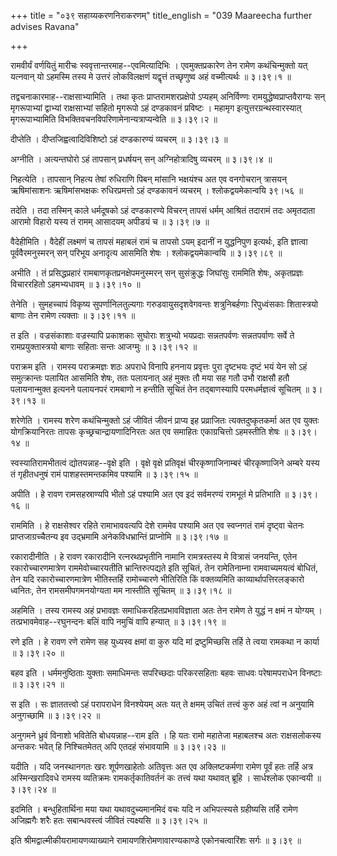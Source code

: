 +++
title = "०३९ सहाय्यकरणनिराकरणम्"
title_english = "039 Maareecha further advises Ravana"

+++


रामवीर्यं वर्णयितुं मारीचः स्ववृत्तान्तरमाह--एवमित्यादिभिः ।
एवमुक्तप्रकारेण तेन रामेण कथंचिन्मुक्तो यत् यत्नवान् यो ऽहमस्मि तस्य मे
उत्तरं लोकविलक्षणं यद्वृत्तं तच्छृणुष्व अहं वच्मीत्यर्थः  ॥  ३।३९।१  ॥   

  

तद्वचनाकारमाह--राक्षसाभ्यामिति । तथा कृतः प्राप्तरामशरप्रक्षेपो ऽप्यहम्
अनिर्विण्णः रामयुद्धेष्वप्राप्तवैराग्यः सन् मृगरूपाभ्यां द्वाभ्यां
राक्षसाभ्यां सहितो मृगरूपो ऽहं दण्डकावनं प्रविष्टः । महामृग
इत्युत्तरग्रन्थस्वारस्यात् मृगरूपाभ्यामिति
विभक्तिवचनविपरिणामेनान्यत्राप्यन्वेति  ॥  ३।३९।२  ॥   

  

दीप्तेति । दीप्तजिह्वत्वादिविशिष्टो ऽहं दण्डकारण्यं व्यचरम्  ॥  ३।३९।३
 ॥   

  

अग्नीति । अत्यन्तघोरो ऽहं तापसान् प्रधर्षयन् सन् अग्निहोत्रादिषु व्यचरम्
 ॥  ३।३९।४  ॥   

  

निहत्येति । तापसान् निहत्य तेषां रुधिराणि पिबन् मांसानि भक्षयंश्च अत एव
वनगोचरान् त्रासयन् ऋषिमांसाशनः ऋषिमांसभक्षकः रुधिरप्रमत्तो ऽहं दण्डकावनं
व्यचरम् । श्लोकद्वयमेकान्वयि ३९।५६  ॥   

तदेति । तदा तस्मिन् काले धर्मदूषको ऽहं दण्डकारण्ये विचरन् तापसं धर्मम्
आश्रितं तदारामं तदः अमृतदाता आरामो विहारो यस्य तं रामम् आसादयम् अपीडयं च
 ॥  ३।३९।७  ॥   

  

वैदेहीमिति । वैदेहीं लक्ष्मणं च तापसं महाबलं रामं च तापसो ऽयम् इदानीं न
युद्धनिपुण इत्यर्थः, इति ज्ञात्वा पूर्ववैरमनुस्मरन् सन् परिभूय अनादृत्य
आसमिति शेषः । श्लोकद्वयमेकान्वयि  ॥  ३।३९।८९  ॥   

  

अभीति । तं प्रसिद्धप्रहारं रामबाणकृतप्रनक्षेपमनुस्मरन् सन् सुसंक्रुद्धः
जिघांसुः राममिति शेषः, अकृतप्रज्ञः विचाररहितो ऽहमभ्यधावम्  ॥  ३।३९।१०
 ॥   

  

तेनेति । सुमहच्चापं विकृष्य सुपर्णानिलतुल्यगाः गरुडवायुसदृशवेगवन्तः
शत्रुनिबर्हणाः रिपुध्वंसकाः शितास्त्रयो बाणाः तेन रामेण त्यक्ताः  ॥ 
३।३९।११  ॥   

  

त इति । वज्रसंकाशाः वज्रस्यापि प्रकाशकाः सुघोराः शत्रुभ्यो भयप्रदाः
सन्नतपर्वणः सन्नतपर्वाणः सर्वे ते रामप्रयुक्तास्त्रयो बाणाः सहिताः सन्तः
आजग्मुः  ॥  ३।३९।१२  ॥   

  

पराक्रम इति । रामस्य पराक्रमज्ञः शठः अपराधे विनापि हननाय प्रवृत्तः पुरा
दृष्टभयः दृष्टं भयं येन सो ऽहं समुत्क्रान्तः पलायित आसमिति शेषः, ततः
पलायनात् अहं मुक्तः तौ मया सह गतौ उभौ राक्षसौ हतौ पलायनान्मुक्त इत्यनने
पलायनपरं रामबाणो न हन्तीति सूचितं तेन तद्बाणस्यापि परमधर्मज्ञत्वं
सूचितम्  ॥  ३।३९।१३  ॥   

  

शरेणेति । रामस्य शरेण कथंचिन्मुक्तो ऽहं जीवितं जीवनं प्राप्य इह
प्रव्राजितः त्यक्तदुष्कृतकर्मा अत एव युक्तः योगक्रियानिरतः तापसः
कृच्छ्रचान्द्रायणादिनिरतः अत एव समाहितः एकाग्रचित्तो ऽहमस्तीति शेषः  ॥ 
३।३९।१४  ॥   

  

स्वस्यातिरामभीतत्वं द्योतयन्नाह--वृक्षे इति । वृक्षे वृक्षे प्रतिवृक्षं
चीरकृष्णाजिनाम्बरं चीरकृष्णाजिने अम्बरे यस्य तं गृहीतधनुषं रामं
पाशहस्तमन्तकमिव पश्यामि  ॥  ३।३९।१५  ॥   

  

अपीति । हे रावण रामसहस्राण्यपि भीतो ऽहं पश्यामि अत एव इदं सर्वमरण्यं
रामभूतं मे प्रतिभाति  ॥  ३।३९।१६  ॥   

  

राममिति । हे राक्षसेश्वर रहिते रामाभाववत्यपि देशे राममेव पश्यामि अत एव
स्वप्नगतं रामं दृष्ट्वा चेतनः प्राप्तजाग्रच्चैतन्य इव उद्भ्रमामि
अनेकविधभ्रान्तिं प्राप्नोमि  ॥  ३।३९।१७  ॥   

  

रकारादीनीति । हे रावण रकारादीनि रत्नरथप्रभृतीनि नामानि रामत्रस्तस्य मे
वित्रासं जनयन्ति, एतेन रकारोच्चारणमात्रेण राममेवोच्चारयतीति
भ्रान्तिरुत्पद्यते इति सूचितं, तेन रामेतिनाम्ना रामवाच्यमयत्वं बोधितं,
तेन यदि रकारोच्चारणमात्रेण भीतिस्तर्हि रामोच्चारणे भीतिरिति किं
वक्तव्यमिति काव्यार्थापत्तिरलङ्कारो ध्वनितः, तेन रामसमीपगमनयोग्यता मम
नास्तीति सूचितम्  ॥  ३।३९।१८  ॥   

  

अहमिति । तस्य रामस्य अहं प्रभावज्ञः समाधिकरहितप्रभावविज्ञाता अतः तेन
रामेण ते युद्धं न क्षमं न योग्यम् । तत्प्रभावमेवाह--रघुनन्दनः बलिं वापि
नमुचिं वापि हन्यात्  ॥  ३।३९।१९  ॥   

  

रणे इति । हे रावण रणे रामेण सह युध्यस्व क्षमां वा कुरु यदि मां
द्रष्टुमिच्छसि तर्हि ते त्वया रामकथा न कार्या  ॥  ३।३९।२०  ॥   

  

बहव इति । धर्ममनुष्ठिताः युक्ताः समाधिमन्तः सपरिच्छदाः परिकरसहिताः बहवः
साधवः परेषामपराधेन विनष्टाः  ॥  ३।३९।२१  ॥   

  

स इति । सः ज्ञाततत्त्वो ऽहं परापराधेन विनश्येयम् अतः यत् ते क्षमम् उचितं
तत्त्वं कुरु अहं त्वां न अनुयामि अनुगच्छामि  ॥  ३।३९।२२  ॥   

  

अनुगमने ध्रुवं विनाशो भवितेति बोधयन्नाह--राम इति । हि यतः रामो महातेजा
महाबलश्च अतः राक्षसलोकस्य अन्तकरः भवेत् हि निश्चितमेतत् अपि एतदहं
संभावयामि  ॥  ३।३९।२३  ॥   

  

यदीति । यदि जनस्थानगतः खरः शूर्पणखाहेतोः अतिवृत्तः अत एव अक्लिष्टकर्मणा
रामेण पूर्वं हतः तर्हि अत्र अस्मिन्खरादिवधे रामस्य व्यतिक्रमः
रामकर्तृकातिवर्तनं कः तत्त्वं यथा यथावत् ब्रूहि । सार्धश्लोक एकान्वयी  ॥ 
३।३९।२४  ॥   

  

इदमिति । बन्धुहितार्थिना मया यथा यथावदुच्यमानमिदं वचः यदि न अभिपत्स्यसे
ग्रहीष्यसि तर्हि रामेण अजिह्मगैः शरैः हतः सबान्धवस्त्वं जीवितं
त्यक्ष्यसि  ॥  ३।३९।२५  ॥   

  

इति श्रीमद्वाल्मीकीयरामायणव्याख्याने रामायणशिरोमणावारण्यकाण्डे
एकोनचत्वारिंशः सर्गः  ॥  ३।३९  ॥   

  


